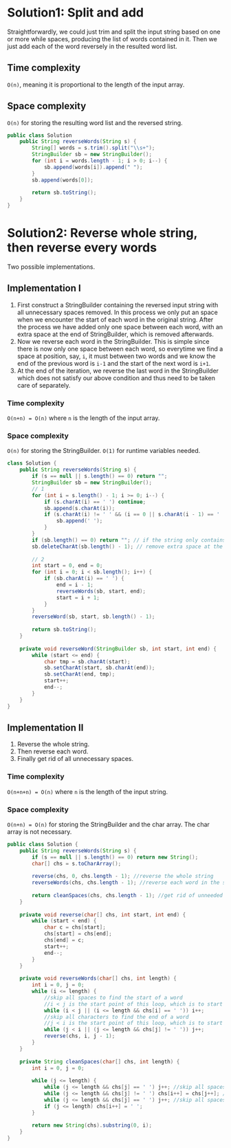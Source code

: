 # Solution1: Split and add

Straightforwardly, we could just trim and split the input string based on one or more while spaces, producing the list of words contained in it. Then we just add each of the word reversely in the resulted word list. 

## Time complexity

`O(n)`, meaning it is proportional to the length of the input array. 

## Space complexity

`O(n)` for storing the resulting word list and the reversed string.  

```java
public class Solution
    public String reverseWords(String s) {
        String[] words = s.trim().split("\\s+");
        StringBuilder sb = new StringBuilder();
        for (int i = words.length - 1; i > 0; i--) {
            sb.append(words[i]).append(" ");
        }
        sb.append(words[0]);
        
        return sb.toString();
    }
}
```

# Solution2: Reverse whole string, then reverse every words

Two possible implementations.

## Implementation I

1. First construct a StringBuilder containing the reversed input string with all unnecessary spaces removed. In this process we only put an space when we encounter the start of each word in the original string. After the process we have added only one space between each word, with an extra space at the end of StringBuilder, which is removed afterwards.  
2. Now we reverse each word in the StringBuilder. This is simple since there is now only one space between each word, so everytime we find a space at position, say, `i`, it must between two words and we know the end of the previous word is `i-1` and the start of the next word is `i+1`.  
3. At the end of the iteration, we reverse the last word in the StringBuilder which does not satisfy our above condition and thus need to be taken care of separately.  

### Time complexity

`O(n+n) = O(n)` where `n` is the length of the input array.  

### Space complexity

`O(n)` for storing the StringBuilder. `O(1)` for runtime variables needed. 

```java
class Solution {
    public String reverseWords(String s) {
        if (s == null || s.length() == 0) return "";
        StringBuilder sb = new StringBuilder();
        // 1
        for (int i = s.length() - 1; i >= 0; i--) {
            if (s.charAt(i) == ' ') continue;
            sb.append(s.charAt(i));
            if (s.charAt(i) != ' ' && (i == 0 || s.charAt(i - 1) == ' ')) {
                sb.append(' ');
            }
        }
        if (sb.length() == 0) return ""; // if the string only contains space, this StringBuilder would be empty
        sb.deleteCharAt(sb.length() - 1); // remove extra space at the end
        
        // 2
        int start = 0, end = 0;
        for (int i = 0; i < sb.length(); i++) {
            if (sb.charAt(i) == ' ') {
                end = i - 1;
                reverseWords(sb, start, end);
                start = i + 1;
            }
        }
        reverseWord(sb, start, sb.length() - 1);
        
        return sb.toString();
    }
    
    private void reverseWord(StringBuilder sb, int start, int end) {
        while (start <= end) {
            char tmp = sb.charAt(start);
            sb.setCharAt(start, sb.charAt(end));
            sb.setCharAt(end, tmp);
            start++;
            end--;
        }
    }
}
```

## Implementation II

1. Reverse the whole string. 
2. Then reverse each word.
3. Finally get rid of all unnecessary spaces.

### Time complexity

`O(n+n+n) = O(n)` where `n` is the length of the input string.  

### Space complexity

`O(n+n) = O(n)` for storing the StringBuilder and the char array. The char array is not necessary. 

```java
public class Solution {
    public String reverseWords(String s) {
        if (s == null || s.length() == 0) return new String();
        char[] chs = s.toCharArray();
        
        reverse(chs, 0, chs.length - 1); //reverse the whole string
        reverseWords(chs, chs.length - 1); //reverse each word in the string
        
        return cleanSpaces(chs, chs.length - 1); //get rid of unneeded spaces
    }
    
    private void reverse(char[] chs, int start, int end) {
        while (start < end) {
            char c = chs[start];
            chs[start] = chs[end];
            chs[end] = c;
            start++;
            end--;
        }
    }
    
    private void reverseWords(char[] chs, int length) {
        int i = 0, j = 0;
        while (i <= length) {
            //skip all spaces to find the start of a word
            //i < j is the start point of this loop, which is to start from the start character of previous word and end at the start character of current word
            while (i < j || (i <= length && chs[i] == ' ')) i++; 
            //skip all characters to find the end of a word
            //j < i is the start point of this loop, which is to start from the end character of previous word and end at the end character of current word
            while (j < i || (j <= length && chs[j] != ' ')) j++;
            reverse(chs, i, j - 1);
        }
    }
    
    private String cleanSpaces(char[] chs, int length) {
        int i = 0, j = 0;
        
        while (j <= length) {
            while (j <= length && chs[j] == ' ') j++; //skip all spaces
            while (j <= length && chs[j] != ' ') chs[i++] = chs[j++]; //move words forward to take place of spaces
            while (j <= length && chs[j] == ' ') j++; //skip all spaces, avoid adding extra spaces if it the end of the string
            if (j <= length) chs[i++] = ' ';
        }
        
        return new String(chs).substring(0, i);
    }
}
```
